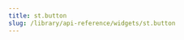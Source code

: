 ```yaml
---
title: st.button
slug: /library/api-reference/widgets/st.button
---
```


<Autofunction function="streamlit.button" />